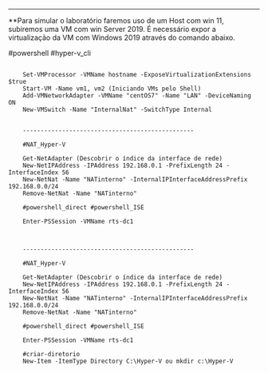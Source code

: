 ------

**Para simular o laboratório faremos uso de um Host com win 11, subiremos uma VM com win Server 2019. É necessário expor a virtualização da VM com Windows 2019  através do comando abaixo.

#powershell #hyper-v_cli



```shell
	
	Set-VMProcessor -VMName hostname -ExposeVirtualizationExtensions $true
	Start-VM -Name vm1, vm2 (Iniciando VMs pelo Shell)
	Add-VMNetworkAdapter -VMName "centOS7" -Name "LAN" -DeviceNaming ON   
	New-VMSwitch -Name "InternalNat" -SwitchType Internal           

	
	------------------------------------------------
	
	#NAT_Hyper-V
	
	Get-NetAdapter (Descobrir o índice da interface de rede)
	New-NetIPAddress -IPAddress 192.168.0.1 -PrefixLength 24 -InterfaceIndex 56      
	New-NetNat -Name "NATinterno" -InternalIPInterfaceAddressPrefix 192.168.0.0/24
	Remove-NetNat -Name "NATinterno"
	
	#powershell_direct #powershell_ISE
	
	Enter-PSSession -VMName rts-dc1 
	

	
	------------------------------------------------
	
	#NAT_Hyper-V
	
	Get-NetAdapter (Descobrir o índice da interface de rede)
	New-NetIPAddress -IPAddress 192.168.0.1 -PrefixLength 24 -InterfaceIndex 56      
	New-NetNat -Name "NATinterno" -InternalIPInterfaceAddressPrefix 192.168.0.0/24
	Remove-NetNat -Name "NATinterno"
	
	#powershell_direct #powershell_ISE
	
	Enter-PSSession -VMName rts-dc1 
	
	#criar-diretorio
	New-Item -ItemType Directory C:\Hyper-V ou mkdir c:\Hyper-V
```

